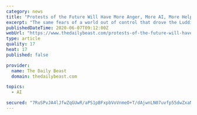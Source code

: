 ```yaml
---
category: news
title: "Protests of the Future Will Have More Anger, More AI, More Helplessness"
excerpt: "The same fears of a world out of control that drove the Luddites in the Industrial Revolution are in play today but amplified and manipulated by a tech world on steroids."
publishedDateTime: 2020-06-07T09:12:00Z
webUrl: "https://www.thedailybeast.com/protests-of-the-future-will-have-more-anger-more-ai-more-helplessness"
type: article
quality: 17
heat: 17
published: false

provider:
  name: The Daily Beast
  domain: thedailybeast.com

topics:
  - AI

secured: "7RuSPvJA4lJfwZqGUwR/aPS1pBFxpbVoVnmeO+T/dAjwnLN07uvfp55dwZxaNR6QNWHOABIFsBqMfm9xemXarDWa9gIj+x/i5brKG1pNOgiMJ+HSPTZ2RKjj9OW3otQhnWQ3hJr/MRa4aC+tk7AByknRYIgJXIbNfae5VPDgGBM9GrhOjuaIOwac7e31IcjwWuHegT4fihW/Vlin5L9vuuHOGSiKGos21IDwRQcX2KNnNGwISL7Q3kAT8COrTWI9ozmuzEOHJo2jWlmzRB7F+Qk8xa6WZVXyGUrsadwULAU901tVXY/t+iKsuBsIZCXOC0uwsDxNmGrQ1stNgHVpk08ChYRY3PD0xqDzEu1mxZY/zm3tSXghOWb6USW8ibRQ7q/zDNUMtG9r6QmFcXtkklZTnMzLg69Mj/KAnL2ReLdF2f3PQJVWSvXOqfpphiZFeM04+pBkGgh9a6jI6dTxBDYM5fHpCHBORyTspHOXU8o=;N0VyyMhHJ5g29VulgBCWOA=="
---
```


